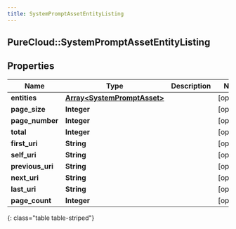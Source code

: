 ```yaml
---
title: SystemPromptAssetEntityListing
---
```

## PureCloud::SystemPromptAssetEntityListing

## Properties

|Name | Type | Description | Notes|
|------------ | ------------- | ------------- | -------------|
| **entities** | [**Array&lt;SystemPromptAsset&gt;**](SystemPromptAsset.html) |  | [optional] |
| **page_size** | **Integer** |  | [optional] |
| **page_number** | **Integer** |  | [optional] |
| **total** | **Integer** |  | [optional] |
| **first_uri** | **String** |  | [optional] |
| **self_uri** | **String** |  | [optional] |
| **previous_uri** | **String** |  | [optional] |
| **next_uri** | **String** |  | [optional] |
| **last_uri** | **String** |  | [optional] |
| **page_count** | **Integer** |  | [optional] |
{: class="table table-striped"}


